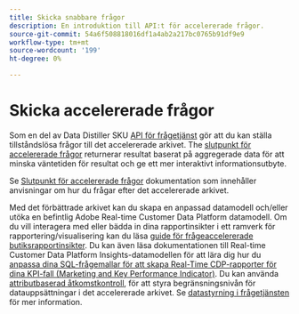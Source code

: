 ```yaml
---
title: Skicka snabbare frågor
description: En introduktion till API:t för accelererade frågor.
source-git-commit: 54a6f508818016df1a4ab2a217bc0765b91df9e9
workflow-type: tm+mt
source-wordcount: '199'
ht-degree: 0%

---
```


# Skicka accelererade frågor

Som en del av Data Distiller SKU [API för frågetjänst](https://developer.adobe.com/experience-platform-apis/references/query-service/) gör att du kan ställa tillståndslösa frågor till det accelererade arkivet. The [slutpunkt för accelererade frågor](https://developer.adobe.com/experience-platform-apis/references/query-service/#tag/Accelerated-Queries) returnerar resultat baserat på aggregerade data för att minska väntetiden för resultat och ge ett mer interaktivt informationsutbyte.

Se [Slutpunkt för accelererade frågor](../../api/accelerated-queries.md) dokumentation som innehåller anvisningar om hur du frågar efter det accelererade arkivet.

Med det förbättrade arkivet kan du skapa en anpassad datamodell och/eller utöka en befintlig Adobe Real-time Customer Data Platform datamodell. Om du vill interagera med eller bädda in dina rapportinsikter i ett ramverk för rapportering/visualisering kan du läsa [guide för frågeaccelererade butiksrapportinsikter](./reporting-insights-data-model.md). Du kan även läsa dokumentationen till Real-time Customer Data Platform Insights-datamodellen för att lära dig hur du [anpassa dina SQL-frågemallar för att skapa Real-Time CDP-rapporter för dina KPI-fall (Marketing and Key Performance Indicator)](../../../dashboards/cdp-insights-data-model.md). Du kan använda [attributbaserad åtkomstkontroll](../../../access-control/abac/overview.md), för att styra begränsningsnivån för datauppsättningar i det accelererade arkivet. Se [datastyrning i frågetjänsten](../../data-governance/overview.md#create-field-based-access-restrictions-on-accelerated-datasets)
för mer information.
